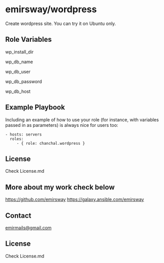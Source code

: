 emirsway/wordpress
=========

Create wordpress site. You can try it on Ubuntu only.


Role Variables
--------------
wp_install_dir

wp_db_name

wp_db_user

wp_db_password

wp_db_host




Example Playbook
----------------

Including an example of how to use your role (for instance, with variables passed in as parameters) is always nice for users too:

    - hosts: servers
      roles:
         - { role: chanchal.wordpress }

License
-------
Check License.md


More about my work check below
-------
https://github.com/emirsway
https://galaxy.ansible.com/emirsway


Contact
-------
emirmails@gmail.com


License
-------
Check License.md
